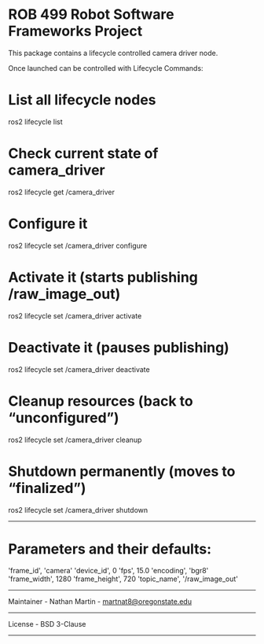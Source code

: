 # ROB 499 Robot Software Frameworks Project

This package contains a lifecycle controlled camera driver node. 

Once launched can be controlled with Lifecycle Commands:

# List all lifecycle nodes
ros2 lifecycle list

# Check current state of camera_driver
ros2 lifecycle get /camera_driver

# Configure it
ros2 lifecycle set /camera_driver configure

# Activate it (starts publishing /raw_image_out)
ros2 lifecycle set /camera_driver activate

# Deactivate it (pauses publishing)
ros2 lifecycle set /camera_driver deactivate

# Cleanup resources (back to “unconfigured”)
ros2 lifecycle set /camera_driver cleanup

# Shutdown permanently (moves to “finalized”)
ros2 lifecycle set /camera_driver shutdown


_____________________________________________________________________________________

# Parameters and their defaults:

'frame_id', 'camera'
'device_id', 0
'fps', 15.0
'encoding', 'bgr8'
'frame_width', 1280
'frame_height', 720
'topic_name', '/raw_image_out'
_____________________________________________________________________________________
Maintainer - Nathan Martin - martnat8@oregonstate.edu
_____________________________________________________________________________________
License - BSD 3-Clause
_____________________________________________________________________________________



